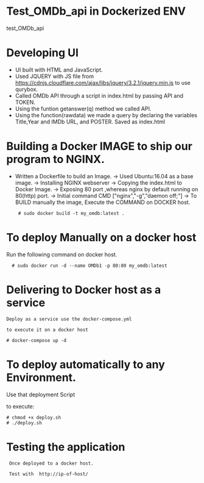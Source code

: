 # Test_OMDb_api in Dockerized ENV

test_OMDb_api

# Developing UI

* UI built with HTML and JavaScript. 
* Used JQUERY with JS file from https://cdnjs.cloudflare.com/ajax/libs/jquery/3.2.1/jquery.min.js to use qurybox.
* Called OMDb API through a script in index.html by passing API and TOKEN.
* Using the funtion getanswer(q) method we called  API.
* Using the function(rawdata) we made a query by declaring the variables Title,Year and IMDb URL, and POSTER.
    Saved as index.html

# Building a Docker IMAGE to ship our program to NGINX.

* Written a Dockerfile to build an Image.
   -> Used Ubuntu:16.04 as a base image.
   -> Installing NGINX webserver
   -> Copying the index.html to Docker Image.
   -> Exposing 80 port ,whereas nginx by default running on 80(http) port.
   -> Initial command CMD ["nginx","-g","daemon off;"]
   -> To BUILD manually the image, Execute the COMMAND on DOCKER host.
   
       # sudo docker build -t my_omdb:latest .
       
# To deploy Manually on a docker host

Run the following command on docker host.
        
      # sudo docker run -d --name OMDb1 -p 80:80 my_omdb:latest
      
# Delivering to Docker host as a service 

    Deploy as a service use the docker-compose.yml 
    
    to execute it on a docker host
    
    # docker-compose up -d
    
    
# To deploy automatically to any Environment.


  Use that deployment Script
  
  
  to execute:
  
    # chmod +x deploy.sh
    # ./deploy.sh
    
    
   
# Testing the application

     Once deployed to a docker host.
     
     Test with  http://ip-of-host/




     
    
       
   


